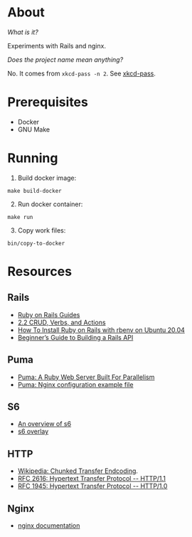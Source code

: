 # About
_What is it?_

Experiments with Rails and nginx.

_Does the project name mean anything?_

No. It comes from `xkcd-pass -n 2`.
See [xkcd-pass](https://github.com/redacted/XKCD-password-generator).

# Prerequisites

- Docker
- GNU Make

# Running
1. Build docker image:
```
make build-docker
```
2. Run docker container:
```
make run
```

3. Copy work files:
```
bin/copy-to-docker
```

# Resources
## Rails
- [Ruby on Rails Guides](https://guides.rubyonrails.org/index.html)
- [2.2 CRUD, Verbs, and Actions](https://guides.rubyonrails.org/routing.html#crud-verbs-and-actions)
- [How To Install Ruby on Rails with rbenv on Ubuntu 20.04](https://www.digitalocean.com/community/tutorials/how-to-install-ruby-on-rails-with-rbenv-on-ubuntu-20-04)
- [Beginner’s Guide to Building a Rails API](https://medium.com/swlh/beginners-guide-to-building-a-rails-api-7b22aa7ec2fb)

## Puma
- [Puma: A Ruby Web Server Built For Parallelism](https://github.com/puma/puma)
- [Puma: Nginx configuration example file](https://github.com/puma/puma/blob/master/docs/nginx.md)

## S6
- [An overview of s6](https://www.skarnet.org/software/s6/overview.html)
- [s6 overlay](https://github.com/just-containers/s6-overlay)

## HTTP
- [Wikipedia: Chunked Transfer Endcoding](https://en.wikipedia.org/wiki/Chunked_transfer_encoding).
- [RFC 2616: Hypertext Transfer Protocol -- HTTP/1.1](https://www.rfc-editor.org/rfc/rfc2616)
- [RFC 1945: Hypertext Transfer Protocol -- HTTP/1.0](https://www.rfc-editor.org/rfc/rfc1945)

## Nginx
- [nginx documentation](https://nginx.org/en/docs/)

